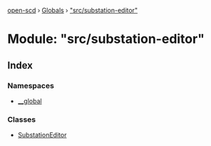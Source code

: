 [open-scd](../README.md) › [Globals](../globals.md) › ["src/substation-editor"](_src_substation_editor_.md)

# Module: "src/substation-editor"

## Index

### Namespaces

* [__global](_src_substation_editor_.__global.md)

### Classes

* [SubstationEditor](../classes/_src_substation_editor_.substationeditor.md)
